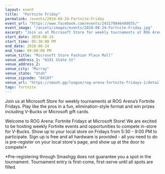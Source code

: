 ```yaml
---
layout: event
title:  "Fortnite Friday"
permalink: /events/2018-08-24-Fortnite-Friday
event_url: "https://www.facebook.com/events/243179846498035/"
event_image: "/assets/images/events/2018-08-24-Fortnite-Friday.jpg"
excerpt: "Join us at Microsoft Store for weekly tournaments at ROG Arena’s Fortnite Fridays. Play like the pros in a fun, elimination-style format and win prizes including V-Bucks or Microsoft gift cards."
start_date: 2018-08-24
start_time: 05:30:00 PM
end_date: 2018-08-24
end_time: 09:00:00 PM
venue_title: "Microsoft Store Fashion Place Mall"
venue_address_1: "6191 State St"
venue_address_2:
venue_city: "Murray"
venue_state: "Utah"
venue_zipcode: "84107"
venue_url: "https://smash.gg/league/rog-arena-fortnite-fridays-1/details"
tags: fortnite
---
```


Join us at Microsoft Store for weekly tournaments at ROG Arena’s Fortnite Fridays. Play like the pros in a fun, elimination-style format and win prizes including V-Bucks or Microsoft gift cards.

Welcome to ROG Arena: Fortnite Fridays at Microsoft Store! We are excited to be hosting weekly Fortnite events and opportunities to compete in-store for V-Bucks. Show up to your local store on Fridays from 5:30 - 9:00 PM to participate. Sign up is free and all hardware is provided - all you need to do is pre-register on your local store's page, and show up at the door to compete!*

*Pre-registering through Smashgg does not guarantee you a spot in the tournament. Tournament entry is first-come, first-serve until all spots are filled.